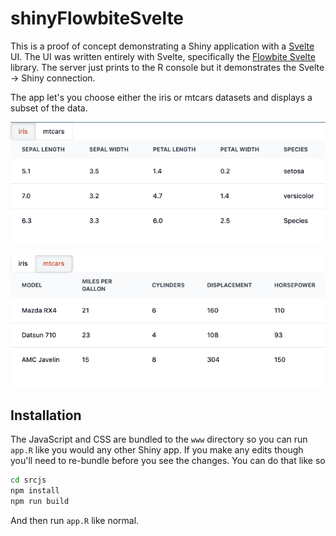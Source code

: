 
# shinyFlowbiteSvelte

This is a proof of concept demonstrating a Shiny application with a [Svelte](https://svelte.dev/) UI.
The UI was written entirely with Svelte, specifically the [Flowbite Svelte](https://flowbite-svelte.com/) library.
The server just prints to the R console but it demonstrates the Svelte -> Shiny connection.

The app let's you choose either the iris or mtcars datasets and displays a subset of the data.



![](iris.png)

![](mtcars.png)

## Installation

The JavaScript and CSS are bundled to the `www` directory so you can run `app.R` like you would any other Shiny app.
If you make any edits though you'll need to re-bundle before you see the changes.
You can do that like so
```bash
cd srcjs
npm install
npm run build
```
And then run `app.R` like normal.
